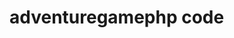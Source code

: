 # adventuregamephp code
<?php
    // getting all values from the HTML form
    if(isset($_POST['q1']))
    {
        $Q1 = $_POST['q1'];
        $Q2 = $_POST['q2'];
        $Q3 = $_POST['q3'];
        $Q4 = $_POST['q4'];
        $Q5 = $_POST['q5'];
        $Q6 = $_POST['q6'];
        $Q7 = $_POST['q7'];
        $Q8 = $_POST['q8'];
        
    }

    // database details
    $host = "localhost";
    $username = "root";
    $password = "";
    $dbname = "riekhesh";

    // creating a connection
    $con = mysqli_connect($host, $username, $password, $dbname);

    // to ensure that the connection is made
    if (!$con)
    {
        die("Connection failed!" . mysqli_connect_error());
    }

    // using sql to create a data entry query
    $sql = "INSERT INTO adventuregame (Q1, Q2, Q3, Q4, Q5, Q6, Q7, Q8) VALUES ('$Q1', '$Q2', '$Q3', '$Q4', '$Q5', '$Q6', '$Q7', '$Q8')";
  
    // send query to the database to add values and confirm if successful
    $rs = mysqli_query($con, $sql);
    if($rs)
    {
        echo "Entries added!";
    }
  
    // close connection
    mysqli_close($con);

?>
